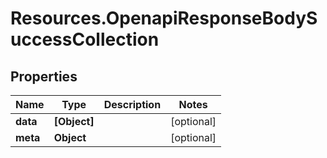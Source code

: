 # Resources.OpenapiResponseBodySuccessCollection

## Properties

Name | Type | Description | Notes
------------ | ------------- | ------------- | -------------
**data** | **[Object]** |  | [optional] 
**meta** | **Object** |  | [optional] 


